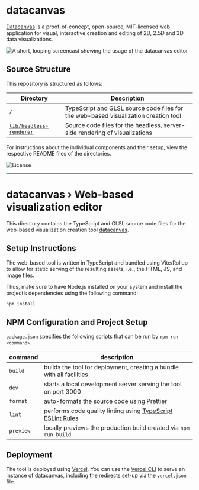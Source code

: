 # **datacanvas**

[Datacanvas](https://datacanvas.dev) is a proof-of-concept, open-source, MIT-licensed web application for visual, interactive creation and editing of 2D, 2.5D and 3D data visualizations. 

![A short, looping screencast showing the usage of the datacanvas editor](https://thumbs.gfycat.com/InsignificantDescriptiveGecko-size_restricted.gif)

## Source Structure

This repository is structured as follows:

| Directory                                         | Description                                                                          |
| ------------------------------------------------- | ------------------------------------------------------------------------------------ |
| `/`                                               | TypeScript and GLSL source code files for the web-based visualization creation tool  |
| [`lib/headless-renderer`](/lib/headless-renderer) |  Source code files for the headless, server-side rendering of visualizations         |

For instructions about the individual components and their setup, view the respective README files of the directories.

![License](https://img.shields.io/github/license/bakoe/datacanvas.svg?logo=coveralls)

---

# **datacanvas** › Web-based visualization editor

This directory contains the TypeScript and GLSL source code files for the web-based visualization creation tool [datacanvas](https://datacanvas.dev).

## Setup Instructions

The web-based tool is written in TypeScript and bundled using Vite/Rollup to allow for static serving of the resulting assets, i.e., the HTML, JS, and image files. 

Thus, make sure to have Node.js installed on your system and install the project’s dependencies using the following command:

```bash
npm install
```

## NPM Configuration and Project Setup

`package.json` specifies the following scripts that can be run by `npm run <command>`.

| command         | description                                                                                                           |
| --------------- | --------------------------------------------------------------------------------------------------------------------- |
| `build`         | builds the tool for deployment, creating a bundle with all facilities                                                 |
| `dev`           | starts a local development server serving the tool on port 3000                                                       |
| `format`        | auto-formats the source code using [Prettier](https://prettier.io)                                                    |
| `lint`          | performs code quality linting using [TypeScript ESLint Rules](https://github.com/typescript-eslint/typescript-eslint) |
| `preview`       | locally previews the production build created via `npm run build`                                                     |

## Deployment

The tool is deployed using [Vercel](https://vercel.com). You can use the [Vercel CLI](https://vercel.com/docs/cli) to serve an instance of datacanvas, including the redirects set-up via the `vercel.json` file.

